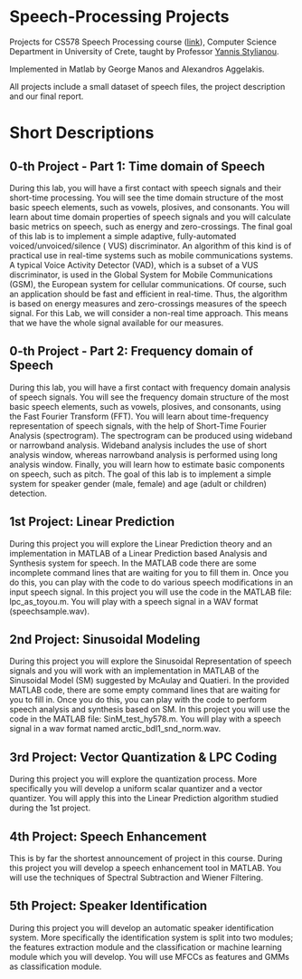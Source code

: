 # Speech-Processing Projects

Projects for CS578 Speech Processing course ([link](https://www.csd.uoc.gr/~hy578/index.html)), Computer Science
Department in University of Crete, taught by Professor [Yannis Stylianou](https://www.csd.uoc.gr/CSD/index.jsp?custom=yannis_stylianou&lang=en).

Implemented in Matlab by George Manos and Alexandros Aggelakis.

All projects include a small dataset of speech files, the project description and our final report.

# Short Descriptions

## 0-th Project - Part 1: Time domain of Speech

During this lab, you will have a first contact with speech signals and their short-time processing. You will see the
time domain structure of the most basic speech elements, such as vowels, plosives, and consonants. You will learn about
time domain properties of speech signals and you will calculate basic metrics on speech, such as energy and
zero-crossings. The final goal of this lab is to implement a simple adaptive, fully-automated voiced/unvoiced/silence (
VUS) discriminator. An algorithm of this kind is of practical use in real-time systems such as mobile communications
systems. A typical Voice Activity Detector (VAD), which is a subset of a VUS discriminator, is used in the Global System
for Mobile Communications (GSM), the European system for cellular communications. Of course, such an application should
be fast and efficient in real-time. Thus, the algorithm is based on energy measures and zero-crossings measures of the
speech signal. For this Lab, we will consider a non-real time approach. This means that we have the whole signal
available for our measures.

## 0-th Project - Part 2: Frequency domain of Speech

During this lab, you will have a first contact with frequency domain analysis of speech signals. You will see the
frequency domain structure of the most basic speech elements, such as vowels, plosives, and consonants, using the Fast
Fourier Transform (FFT). You will learn about time-frequency representation of speech signals, with the help of
Short-Time Fourier Analysis (spectrogram). The spectrogram can be produced using wideband or narrowband analysis.
Wideband analysis includes the use of short analysis window, whereas narrowband analysis is performed using long
analysis window. Finally, you will learn how to estimate basic components on speech, such as pitch. The goal of this lab
is to implement a simple system for speaker gender (male, female) and age (adult or children) detection.

## 1st Project: Linear Prediction

During this project you will explore the Linear Prediction theory and an implementation in MATLAB of a Linear Prediction
based Analysis and Synthesis system for speech. In the MATLAB code there are some incomplete command lines that are
waiting for you to fill them in. Once you do this, you can play with the code to do various speech modifications in an
input speech signal. In this project you will use the code in the MATLAB file: lpc_as_toyou.m. You will play with a
speech signal in a WAV format (speechsample.wav).

## 2nd Project: Sinusoidal Modeling

During this project you will explore the Sinusoidal Representation of speech signals and you will work with an
implementation in MATLAB of the Sinusoidal Model (SM) suggested by McAulay and Quatieri. In the provided MATLAB code,
there are some empty command lines that are waiting for you to fill in. Once you do this, you can play with the code to
perform speech analysis and synthesis based on SM. In this project you will use the code in the MATLAB file:
SinM_test_hy578.m. You will play with a speech signal in a wav format named arctic_bdl1_snd_norm.wav.

## 3rd Project: Vector Quantization & LPC Coding

During this project you will explore the quantization process. More specifically you will develop a uniform scalar
quantizer and a vector quantizer. You will apply this into the Linear Prediction algorithm studied during the 1st
project.

## 4th Project: Speech Enhancement

This is by far the shortest announcement of project in this course. During this project you will develop a speech
enhancement tool in MATLAB. You will use the techniques of Spectral Subtraction and Wiener Filtering.

## 5th Project: Speaker Identification

During this project you will develop an automatic speaker identification system. More specifically the identification
system is split into two modules; the features extraction module and the classification or machine learning module which
you will develop. You will use MFCCs as features and GMMs as classification module.